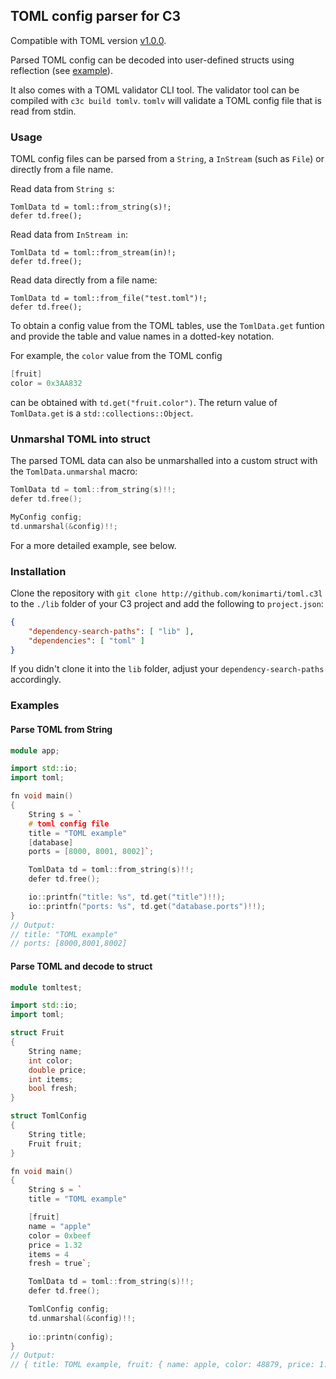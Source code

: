 ## TOML config parser for C3

Compatible with TOML version [v1.0.0](https://toml.io/en/v1.0.0).

Parsed TOML config can be decoded into user-defined structs using reflection
(see [example](#parse-toml-and-decode-to-struct)).

It also comes with a TOML validator CLI tool. The validator tool can be
compiled with `c3c build tomlv`. `tomlv` will validate a TOML config file that
is read from stdin.

### Usage

TOML config files can be parsed from a `String`, a `InStream` (such as `File`)
or directly from a file name.

Read data from `String s`:
```
TomlData td = toml::from_string(s)!;
defer td.free();
```

Read data from `InStream in`:
```
TomlData td = toml::from_stream(in)!;
defer td.free();
```

Read data directly from a file name:
```
TomlData td = toml::from_file("test.toml")!;
defer td.free();
```

To obtain a config value from the TOML tables, use the `TomlData.get` funtion and
provide the table and value names in a dotted-key notation.

For example, the `color` value from the TOML config
```cpp
[fruit]
color = 0x3AA832
```
can be obtained with `td.get("fruit.color")`. The return value of `TomlData.get`
is a `std::collections::Object`.

### Unmarshal TOML into struct

The parsed TOML data can also be unmarshalled into a custom struct with the
`TomlData.unmarshal` macro:

```cpp
TomlData td = toml::from_string(s)!!;
defer td.free();

MyConfig config;
td.unmarshal(&config)!!;
```

For a more detailed example, see below.

### Installation

Clone the repository with
```git clone http://github.com/konimarti/toml.c3l```
to the `./lib` folder of your C3 project and add the following to
`project.json`:

```json
{
    "dependency-search-paths": [ "lib" ],
    "dependencies": [ "toml" ]
}
```

If you didn't clone it into the `lib` folder, adjust your
`dependency-search-paths` accordingly.


### Examples

#### Parse TOML from String

```cpp
module app;

import std::io;
import toml;

fn void main()
{	
	String s = ` 
    # toml config file
	title = "TOML example"
	[database]
	ports = [8000, 8001, 8002]`;

	TomlData td = toml::from_string(s)!!;
	defer td.free();

	io::printfn("title: %s", td.get("title")!!);
	io::printfn("ports: %s", td.get("database.ports")!!);
}
// Output:
// title: "TOML example"
// ports: [8000,8001,8002]

```

#### Parse TOML and decode to struct

```cpp
module tomltest;

import std::io;
import toml;

struct Fruit
{
	String name;
	int color;
	double price;
	int items;
	bool fresh;
}

struct TomlConfig
{
	String title;
	Fruit fruit;
}

fn void main()
{	
	String s = `
	title = "TOML example"

	[fruit]
	name = "apple"
	color = 0xbeef
	price = 1.32
	items = 4
	fresh = true`;

	TomlData td = toml::from_string(s)!!;
	defer td.free();

	TomlConfig config;
	td.unmarshal(&config)!!;
	
	io::printn(config);
}
// Output:
// { title: TOML example, fruit: { name: apple, color: 48879, price: 1.320000, items: 4, fresh: true } }
```
